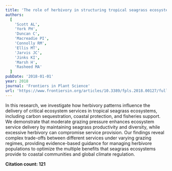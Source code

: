 ```yaml
---
title: 'The role of herbivory in structuring tropical seagrass ecosystem service delivery'
authors:
  [
    'Scott AL',
    'York PH',
    'Duncan C',
    'Macreadie PI',
    'Connolly RM',
    'Ellis MT',
    'Jarvis JC',
    'Jinks KI',
    'Marsh H',
    'Rasheed MA'
  ]
pubDate: '2018-01-01'
year: 2018
journal: 'Frontiers in Plant Science'
url: 'https://www.frontiersin.org/articles/10.3389/fpls.2018.00127/full'
---
```


In this research, we investigate how herbivory patterns influence the delivery of critical ecosystem services in tropical seagrass ecosystems, including carbon sequestration, coastal protection, and fisheries support. We demonstrate that moderate grazing pressure enhances ecosystem service delivery by maintaining seagrass productivity and diversity, while excessive herbivory can compromise service provision. Our findings reveal complex trade-offs between different services under varying grazing regimes, providing evidence-based guidance for managing herbivore populations to optimize the multiple benefits that seagrass ecosystems provide to coastal communities and global climate regulation.

**Citation count: 121**
